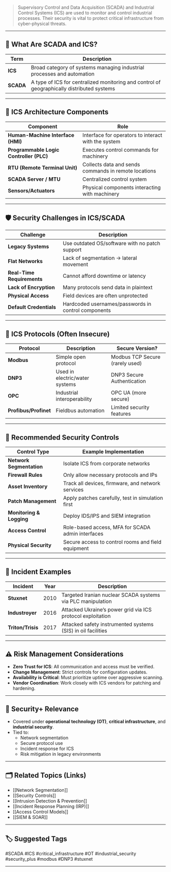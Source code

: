 > Supervisory Control and Data Acquisition (SCADA) and Industrial Control Systems (ICS) are used to monitor and control industrial processes. Their security is vital to protect critical infrastructure from cyber-physical threats.

---

## 📌 What Are SCADA and ICS?

| Term       | Description                                                                  |
|------------|------------------------------------------------------------------------------|
| **ICS**    | Broad category of systems managing industrial processes and automation       |
| **SCADA**  | A type of ICS for centralized monitoring and control of geographically distributed systems |

---

## 🧠 ICS Architecture Components

| Component             | Role                                                               |
|------------------------|--------------------------------------------------------------------|
| **Human-Machine Interface (HMI)** | Interface for operators to interact with the system         |
| **Programmable Logic Controller (PLC)** | Executes control commands for machinery               |
| **RTU (Remote Terminal Unit)**   | Collects data and sends commands in remote locations        |
| **SCADA Server / MTU**           | Centralized control system                                 |
| **Sensors/Actuators**            | Physical components interacting with machinery              |

---

## 🛡 Security Challenges in ICS/SCADA

| Challenge                      | Description                                                   |
|-------------------------------|---------------------------------------------------------------|
| **Legacy Systems**             | Use outdated OS/software with no patch support               |
| **Flat Networks**              | Lack of segmentation → lateral movement                      |
| **Real-Time Requirements**     | Cannot afford downtime or latency                            |
| **Lack of Encryption**         | Many protocols send data in plaintext                        |
| **Physical Access**            | Field devices are often unprotected                          |
| **Default Credentials**        | Hardcoded usernames/passwords in control components          |

---

## 🧰 ICS Protocols (Often Insecure)

| Protocol     | Description                     | Secure Version?              |
|--------------|----------------------------------|-------------------------------|
| **Modbus**   | Simple open protocol             | Modbus TCP Secure (rarely used) |
| **DNP3**     | Used in electric/water systems   | DNP3 Secure Authentication    |
| **OPC**      | Industrial interoperability      | OPC UA (more secure)          |
| **Profibus/Profinet** | Fieldbus automation     | Limited security features     |

---

## 🔐 Recommended Security Controls

| Control Type          | Example Implementation                                     |
|------------------------|------------------------------------------------------------|
| **Network Segmentation** | Isolate ICS from corporate networks                       |
| **Firewall Rules**       | Only allow necessary protocols and IPs                   |
| **Asset Inventory**      | Track all devices, firmware, and network services         |
| **Patch Management**     | Apply patches carefully, test in simulation first         |
| **Monitoring & Logging** | Deploy IDS/IPS and SIEM integration                      |
| **Access Control**       | Role-based access, MFA for SCADA admin interfaces        |
| **Physical Security**    | Secure access to control rooms and field equipment       |

---

## 🧪 Incident Examples

| Incident        | Year | Description                                                   |
|------------------|------|---------------------------------------------------------------|
| **Stuxnet**      | 2010 | Targeted Iranian nuclear SCADA systems via PLC manipulation  |
| **Industroyer**  | 2016 | Attacked Ukraine’s power grid via ICS protocol exploitation  |
| **Triton/Trisis**| 2017 | Attacked safety instrumented systems (SIS) in oil facilities |

---

## ⚠️ Risk Management Considerations

- **Zero Trust for ICS**: All communication and access must be verified.
- **Change Management**: Strict controls for configuration updates.
- **Availability is Critical**: Must prioritize uptime over aggressive scanning.
- **Vendor Coordination**: Work closely with ICS vendors for patching and hardening.

---

## 🧠 Security+ Relevance

- Covered under **operational technology (OT)**, **critical infrastructure**, and **industrial security**.
- Tied to:
  - Network segmentation
  - Secure protocol use
  - Incident response for ICS
  - Risk mitigation in legacy environments

---

## 🗂 Related Topics (Links)

- [[Network Segmentation]]
- [[Security Controls]]
- [[Intrusion Detection & Prevention]]
- [[Incident Response Planning (IRP)]]
- [[Access Control Models]]
- [[SIEM & SOAR]]

---

## 🏷 Suggested Tags

#SCADA #ICS #critical_infrastructure #OT #industrial_security #security_plus #modbus #DNP3 #stuxnet

---
